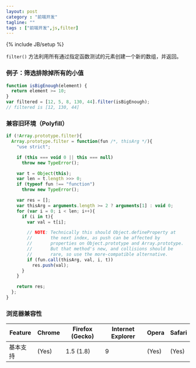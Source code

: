 ```yaml
---
layout: post
category : "前端开发"
tagline: ""
tags : ["前端开发",js,filter]
---
```

{% include JB/setup %}


`filter()` 方法利用所有通过指定函数测试的元素创建一个新的数组，并返回。

### 例子：筛选排除掉所有的小值

```js
function isBigEnough(element) {
  return element >= 10;
}
var filtered = [12, 5, 8, 130, 44].filter(isBigEnough);
// filtered is [12, 130, 44]
```

### 兼容旧环境（Polyfill）

```js
if (!Array.prototype.filter){
  Array.prototype.filter = function(fun /*, thisArg */){
    "use strict";

    if (this === void 0 || this === null)
      throw new TypeError();

    var t = Object(this);
    var len = t.length >>> 0;
    if (typeof fun !== "function")
      throw new TypeError();

    var res = [];
    var thisArg = arguments.length >= 2 ? arguments[1] : void 0;
    for (var i = 0; i < len; i++){
      if (i in t){
        var val = t[i];

        // NOTE: Technically this should Object.defineProperty at
        //       the next index, as push can be affected by
        //       properties on Object.prototype and Array.prototype.
        //       But that method's new, and collisions should be
        //       rare, so use the more-compatible alternative.
        if (fun.call(thisArg, val, i, t))
          res.push(val);
      }
    }

    return res;
  };
}
```

### 浏览器兼容性
| Feature |	Chrome | Firefox (Gecko) | Internet Explorer | Opera | Safari |
| ------- | ------ | --------------- | ----------------- | ------| ------ |
| 基本支持	| (Yes)	| 1.5 (1.8)|9	|(Yes)|(Yes)|

